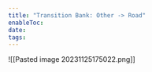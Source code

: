 ```yaml
---
title: "Transition Bank: Other -> Road"
enableToc: 
date: 
tags:
---
```

![[Pasted image 20231125175022.png]]